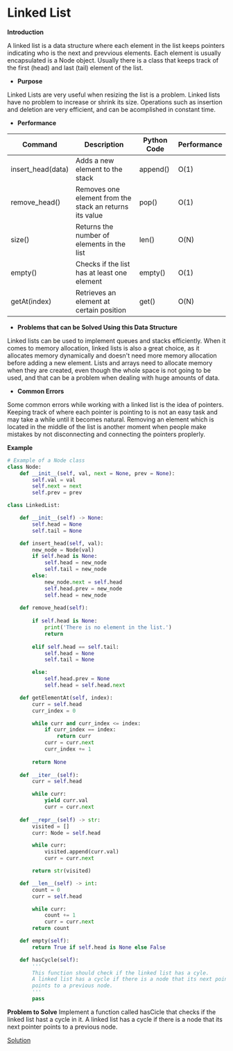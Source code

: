 # Linked List

**Introduction**

A linked list is a data structure where each element in the list keeps pointers indicating who is the next and prevvious elements. Each element is usually encapsulated is a Node object. Usually there is a class that keeps track of the first (head) and last (tail) element of the list. 

 - **Purpose**
 
 Linked Lists are very useful when resizing the list is a problem. Linked lists have no problem to increase or shrink its size. Operations such as insertion and deletion are very efficient, and can be acomplished in constant time.
 - **Performance**

 |Command    |Description   | Python Code| Performance|
 |-----------|--------------|------------|------------|
 |insert_head(data) |Adds a new element to the stack   | append()   | O(1)       |
 |remove_head()      |Removes one element from the stack an returns its value   | pop()      | O(1)       |
 |size()     |Returns the number of elements in the list   | len()      | O(N)       |
 |empty()    |Checks if the list has at least one element   | empty()      | O(1)       |
 |getAt(index)    |Retrieves an element at certain position   | get()      | O(N)       |


 - **Problems that can be Solved Using this Data Structure**

 Linked lists can be used to implement queues and stacks efficiently. When it comes to memory allocation, linked lists is also a great choice, as it allocates memory dynamically and doesn't need more memory allocation before adding a new element. Lists and arrays need to allocate memory when they are created, even though the whole space is not going to be used, and that can be a problem when dealing with huge amounts of data.
 
 - **Common Errors**

Some common errors while working with a linked list is the idea of pointers. Keeping track of where each pointer is pointing to is not an easy task and may take a while until it becomes natural. Removing an element which is located in the middle of the list is another moment when people make mistakes by not disconnecting and connecting the pointers proplerly.

**Example**

```python
# Example of a Node class
class Node:
    def __init__(self, val, next = None, prev = None):
        self.val = val
        self.next = next
        self.prev = prev

class LinkedList:

    def __init__(self) -> None:
        self.head = None
        self.tail = None

    def insert_head(self, val):
        new_node = Node(val)
        if self.head is None:
            self.head = new_node
            self.tail = new_node
        else:
            new_node.next = self.head
            self.head.prev = new_node
            self.head = new_node
    
    def remove_head(self):
        
        if self.head is None:
            print('There is no element in the list.')
            return
        
        elif self.head == self.tail:
            self.head = None
            self.tail = None

        else:
            self.head.prev = None
            self.head = self.head.next

    def getElementAt(self, index):
        curr = self.head
        curr_index = 0

        while curr and curr_index <= index:
            if curr_index == index:
                return curr
            curr = curr.next
            curr_index += 1
        
        return None
    
    def __iter__(self):
        curr = self.head

        while curr:
            yield curr.val
            curr = curr.next
    
    def __repr__(self) -> str:
        visited = []
        curr: Node = self.head

        while curr:
            visited.append(curr.val)
            curr = curr.next

        return str(visited)

    def __len__(self) -> int:
        count = 0
        curr = self.head

        while curr:
            count += 1
            curr = curr.next
        return count

    def empty(self):
        return True if self.head is None else False

    def hasCycle(self):
        '''
        This function should check if the linked list has a cyle. 
        A linked list has a cycle if there is a node that its next pointer 
        points to a previous node.
        '''
        pass

```
**Problem to Solve**
Implement a function called hasCicle that checks if the linked list hast a cycle in it.
A linked list has a cycle if there is a node that its next pointer points to a previous node.

[Solution](linked_list.py)